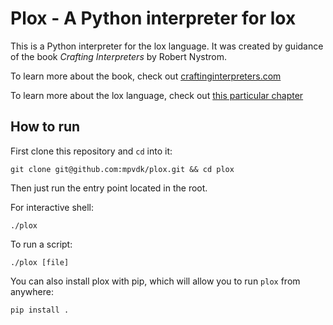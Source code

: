 # Plox - A Python interpreter for lox
This is a Python interpreter for the lox language. It was created by guidance of the book _Crafting Interpreters_ by Robert Nystrom.

To learn more about the book, check out [craftinginterpreters.com](https://www.craftinginterpreters.com)

To learn more about the lox language, check out [this particular chapter](https://craftinginterpreters.com/the-lox-language.html)

## How to run

First clone this repository and `cd` into it:

```shell
git clone git@github.com:mpvdk/plox.git && cd plox
```

Then just run the entry point located in the root.

For interactive shell:

```shell
./plox
```

To run a script:

```shell
./plox [file]
```

You can also install plox with pip, which will allow you to run `plox` from anywhere:

```shell
pip install .
```


